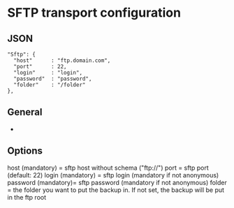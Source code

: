 # SFTP transport configuration

 ## JSON
```
"Sftp": {
  "host"      : "ftp.domain.com",
  "port"      : 22,
  "login"     : "login",
  "password"  : "password",
  "folder"    : "/folder"
},
```
 ## General 
-
 
 ## Options
host (mandatory)    = sftp host without schema ("ftp://")
port                = sftp port (default: 22)
login (mandatory)   = sftp login (mandatory if not anonymous)
password (mandatory)= sftp password (mandatory if not anonymous)
folder              = the folder you want to put the backup in. If not set, the backup will be put in the ftp root


